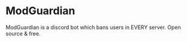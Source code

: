 # ModGuardian
ModGuardian is a discord bot which bans users in EVERY server. Open source &amp; free. 

